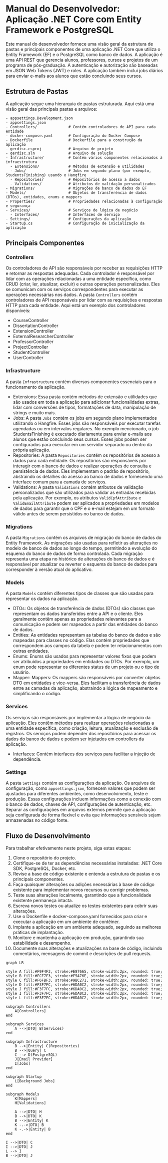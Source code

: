 # Manual do Desenvolvedor: Aplicação .NET Core com Entity Framework e PostgreSQL
Este manual do desenvolvedor fornece uma visão geral da estrutura de pastas e principais componentes de uma aplicação .NET Core que utiliza o Entity Framework (EF) e o PostgreSQL como banco de dados. A aplicação é uma API REST que gerencia alunos, professores, cursos e projetos de um programa de pós-graduação. A autenticação e autorização são baseadas em JSON Web Tokens (JWT) e roles. A aplicação também inclui jobs diários para enviar e-mails aos alunos que estão concluindo seus cursos.

## Estrutura de Pastas
A aplicação segue uma hierarquia de pastas estruturada. Aqui está uma visão geral das principais pastas e arquivos:
```
- appsettings.Development.json
- appsettings.json
- Controllers/              # Contém controladores de API para cada entidade
- docker-compose.yaml       # Configuração do Docker Compose
- Dockerfile                # Dockerfile para a construção da aplicação
- gerdisc.csproj            # Arquivo de projeto
- gerdisc.sln               # Arquivo de solução
- Infrastructure/           # Contém vários componentes relacionados à infraestrutura
  - Extensions/             # Métodos de extensão e utilidades
  - Jobs/                   # Jobs em segundo plano (por exemplo, StudentsFinishing) usando o Hangfire
  - Repositories/           # Repositórios de acesso a dados
  - Validations/            # Atributos de validação personalizados
- Migrations/               # Migrações de banco de dados do EF
- Models/                   # Objetos de transferência de dados (DTOs), entidades, enums e mappers
- Properties/               # Propriedades relacionadas à configuração e segurança
- Services/                 # Serviços de lógica de negócio
  - Interfaces/             # Interfaces de serviço
- Settings/                 # Configurações da aplicação
- Startup.cs                # Configuração de inicialização da aplicação
```

## Principais Componentes

### Controllers
Os controladores de API são responsáveis por receber as requisições HTTP e retornar as respostas adequadas. Cada controlador é responsável por lidar com as operações relacionadas a uma entidade específica, como CRUD (criar, ler, atualizar, excluir) e outras operações personalizadas. Eles se comunicam com os serviços correspondentes para executar as operações necessárias nos dados.
A pasta `Controllers` contém controladores de API responsáveis por lidar com as requisições e respostas HTTP para cada entidade. Aqui está um exemplo dos controladores disponíveis:

- CourseController
- DissertationController
- ExtensionController
- ExternalResearcherController
- ProfessorController
- ProjectController
- StudentController
- UserController

### Infrastructure
A pasta `Infrastructure` contém diversos componentes essenciais para o funcionamento da aplicação.
- Extensions: Essa pasta contém métodos de extensão e utilidades que são usados em toda a aplicação para adicionar funcionalidades extras, lidar com conversões de tipos, formatações de data, manipulação de strings e muito mais.
- Jobs: A pasta `Jobs` contém os jobs em segundo plano implementados utilizando o Hangfire. Esses jobs são responsáveis por executar tarefas agendadas ou em intervalos regulares. No exemplo mencionado, o job StudentsFinishing é executado diariamente para enviar e-mails aos alunos que estão concluindo seus cursos. Esses jobs podem ser configurados para executar em um servidor separado ou dentro da própria aplicação.
- Repositories: A pasta `Repositories` contém os repositórios de acesso a dados para cada entidade. Os repositórios são responsáveis por interagir com o banco de dados e realizar operações de consulta e persistência de dados. Eles implementam o padrão de repositório, abstraindo os detalhes do acesso ao banco de dados e fornecendo uma interface comum para a camada de serviços.
- Validations: A pasta `Validations` contém atributos de validação personalizados que são utilizados para validar as entradas recebidas pela aplicação. Por exemplo, os atributos `ValidCpfAttribute` e `ValidEmailAttribute` podem ser aplicados a propriedades em modelos de dados para garantir que o CPF e o e-mail estejam em um formato válido antes de serem persistidos no banco de dados.

### Migrations
A pasta `Migrations` contém os arquivos de migração do banco de dados do Entity Framework. As migrações são usadas para refletir as alterações no modelo de banco de dados ao longo do tempo, permitindo a evolução do esquema do banco de dados de forma controlada. Cada migração representa uma etapa no histórico de alterações do banco de dados e é responsável por atualizar ou reverter o esquema do banco de dados para corresponder à versão atual do aplicativo.

### Models
A pasta `Models` contém diferentes tipos de classes que são usadas para representar os dados na aplicação.

- DTOs: Os objetos de transferência de dados (DTOs) são classes que representam os dados transferidos entre a API e o cliente. Eles geralmente contêm apenas as propriedades relevantes para a comunicação e podem ser mapeados a partir das entidades do banco de dados.
- Entities: As entidades representam as tabelas do banco de dados e são mapeadas para classes no código. Elas contêm propriedades que correspondem aos campos da tabela e podem ter relacionamentos com outras entidades.
- Enums: Enums são usados para representar valores fixos que podem ser atribuídos a propriedades em entidades ou DTOs. Por exemplo, um enum pode representar os diferentes status de um projeto ou o tipo de usuário.
- Mapper: Mappers: Os mappers são responsáveis por converter objetos DTO em entidades e vice-versa. Eles facilitam a transferência de dados entre as camadas da aplicação, abstraindo a lógica de mapeamento e simplificando o código.

### Services
Os serviços são responsáveis por implementar a lógica de negócio da aplicação. Eles contêm métodos para realizar operações relacionadas a uma entidade específica, como criação, leitura, atualização e exclusão de registros. Os serviços podem depender dos repositórios para acessar os dados do banco de dados e podem ser injetados em controllers da aplicação.

- Interfaces: Contém interfaces dos serviços para facilitar a injeção de dependência.

### Settings
A pasta `Settings` contém as configurações da aplicação. Os arquivos de configuração, como `appsettings.json`, fornecem valores que podem ser ajustados para diferentes ambientes, como desenvolvimento, teste e produção. Essas configurações incluem informações como a conexão com o banco de dados, chaves de API, configurações de autenticação, etc. Separar as configurações em arquivos externos permite que a aplicação seja configurada de forma flexível e evita que informações sensíveis sejam armazenadas no código fonte.

## Fluxo de Desenvolvimento
Para trabalhar efetivamente neste projeto, siga estas etapas:

1. Clone o repositório do projeto.
1. Certifique-se de ter as dependências necessárias instaladas: .NET Core SDK, PostgreSQL, Docker, etc.
1. Revise a base de código existente e entenda a estrutura de pastas e os principais componentes.
1. Faça quaisquer alterações ou adições necessárias à base de código existente para implementar novos recursos ou corrigir problemas.
1. Teste suas alterações localmente, garantindo que a funcionalidade existente permaneça intacta.
1. Escreva novos testes ou atualize os testes existentes para cobrir suas alterações.
1. Use o Dockerfile e docker-compose.yaml fornecidos para criar e executar a aplicação em um ambiente de contêiner.
1. Implante a aplicação em um ambiente adequado, seguindo as melhores práticas de implantação.
1. Monitore e mantenha a aplicação em produção, garantindo sua estabilidade e desempenho.
1. Documente suas alterações e atualizações na base de código, incluindo comentários, mensagens de commit e descrições de pull requests.


```mermaid
graph LR

style A fill:#F9F4F3, stroke:#E87665, stroke-width:2px, rounded: true;
style B fill:#FCF7F3, stroke:#F5A76E, stroke-width:2px, rounded: true;
style C fill:#F6FBF3, stroke:#9BC271, stroke-width:2px, rounded: true;
style D fill:#F3F7FC, stroke:#6DA0C2, stroke-width:2px, rounded: true;
style J fill:#F3F7FC, stroke:#6DA0C2, stroke-width:2px, rounded: true;
style I fill:#F3F7FC, stroke:#6DA0C2, stroke-width:2px, rounded: true;
style L fill:#F3F7FC, stroke:#6DA0C2, stroke-width:2px, rounded: true;

subgraph Controllers
    A[Controllers]
end

subgraph Services
    A -->|DTO| B(Services) 
end

subgraph Infrastructure
    B -->|Entity| C(Repositories)
    B -->|Query| C
    C --> D(PostgreSQL)
    J[Email Provider]
    I[Jobs]
end

subgraph Startup
    L[Background Jobs]
end

subgraph Models
    K[Mappers]
    H[Validations]

    A -->|DTO| H
    B -->|DTO| K
    B -->|Entity| K
    K -.->|DTO| B
    K -.->|Entity| B
end

I -->|DTO| C
I -->|DTO| J
L --> I
B -->|DTO| J


```